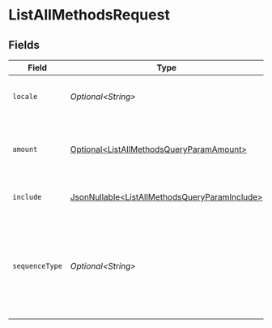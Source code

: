 # ListAllMethodsRequest


## Fields

| Field                                                                                                                                                                                                                                                                                               | Type                                                                                                                                                                                                                                                                                                | Required                                                                                                                                                                                                                                                                                            | Description                                                                                                                                                                                                                                                                                         | Example                                                                                                                                                                                                                                                                                             |
| --------------------------------------------------------------------------------------------------------------------------------------------------------------------------------------------------------------------------------------------------------------------------------------------------- | --------------------------------------------------------------------------------------------------------------------------------------------------------------------------------------------------------------------------------------------------------------------------------------------------- | --------------------------------------------------------------------------------------------------------------------------------------------------------------------------------------------------------------------------------------------------------------------------------------------------- | --------------------------------------------------------------------------------------------------------------------------------------------------------------------------------------------------------------------------------------------------------------------------------------------------- | --------------------------------------------------------------------------------------------------------------------------------------------------------------------------------------------------------------------------------------------------------------------------------------------------- |
| `locale`                                                                                                                                                                                                                                                                                            | *Optional\<String>*                                                                                                                                                                                                                                                                                 | :heavy_minus_sign:                                                                                                                                                                                                                                                                                  | Passing a locale will sort the payment methods in the preferred order for the country, and translate the payment method names in the corresponding language.                                                                                                                                        | en_US                                                                                                                                                                                                                                                                                               |
| `amount`                                                                                                                                                                                                                                                                                            | [Optional\<ListAllMethodsQueryParamAmount>](../../models/operations/ListAllMethodsQueryParamAmount.md)                                                                                                                                                                                              | :heavy_minus_sign:                                                                                                                                                                                                                                                                                  | If supplied, only payment methods that support the amount and currency are returned.<br/><br/>Example: `/v2/methods/all?amount[value]=100.00&amount[currency]=USD`                                                                                                                                  |                                                                                                                                                                                                                                                                                                     |
| `include`                                                                                                                                                                                                                                                                                           | [JsonNullable\<ListAllMethodsQueryParamInclude>](../../models/operations/ListAllMethodsQueryParamInclude.md)                                                                                                                                                                                        | :heavy_minus_sign:                                                                                                                                                                                                                                                                                  | This endpoint allows you to include additional information via the `include` query string parameter.                                                                                                                                                                                                | issuers                                                                                                                                                                                                                                                                                             |
| `sequenceType`                                                                                                                                                                                                                                                                                      | *Optional\<String>*                                                                                                                                                                                                                                                                                 | :heavy_minus_sign:                                                                                                                                                                                                                                                                                  | Set this parameter to `first` to only return the methods that can be used for the first payment of a recurring sequence.<br/><br/>Set it to `recurring` to only return methods that can be used for recurring payments or subscriptions.<br/><br/>Possible values: `oneoff` `first` `recurring` (default: `oneoff`) |                                                                                                                                                                                                                                                                                                     |